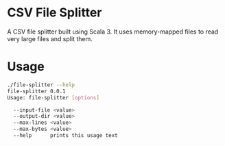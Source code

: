 # CSV File Splitter

A CSV file splitter built using Scala 3. It uses memory-mapped files to read very large files and split them.

# Usage

```sh
./file-splitter --help
file-splitter 0.0.1
Usage: file-splitter [options]

  --input-file <value>
  --output-dir <value>
  --max-lines <value>
  --max-bytes <value>
  --help      prints this usage text
```
